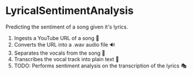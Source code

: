 # LyricalSentimentAnalysis
Predicting the sentiment of a song given it's lyrics.
1. Ingests a YouTube URL of a song 🎥
2. Converts the URL into a .wav audio file 🔊
3. Separates the vocals from the song 🎤
4. Transcribes the vocal track into plain text 📝
5. TODO: Performs sentiment analysis on the transcription of the lyrics 🎭
